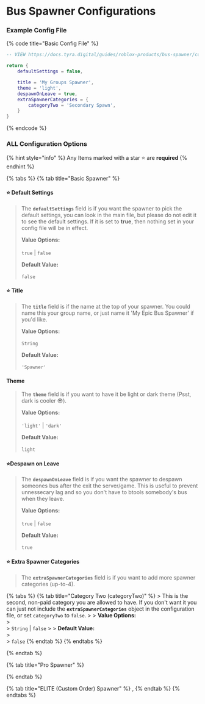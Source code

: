 # Bus Spawner Configurations

### Example Config File

{% code title="Basic Config File" %}
```lua
-- VIEW https://docs.tyra.digital/guides/roblox-products/bus-spawner/configs FOR MORE DETAILS

return {
	defaultSettings = false,

	title = 'My Groups Spawner',
	theme = 'light',
	despawnOnLeave = true,
	extraSpawnerCategories = {
		categoryTwo = 'Secondary Spawn',
	}
}
```
{% endcode %}

### ALL Configuration Options

{% hint style="info" %}
Any Items marked with a star :star: are **required**&#x20;
{% endhint %}

{% tabs %}
{% tab title="Basic Spawner" %}
#### :star: Default Settings

> The **`defaultSettings`** field is if you want the spawner to pick the default settings, you can look in the main file, but please do not edit it to see the default settings. If it is set to **true**, then nothing set in your config file will be in effect.
>
> **Value Options:** \
> \
> `true` | `false`
>
> **Default Value:**\
> \
> `false`

#### :star: Title

> The **`title`** field is if the name at the top of your spawner. You could name this your group name, or just name it 'My Epic Bus Spawner' if you'd like.
>
> **Value Options:** \
> \
> `String`
>
> **Default Value:**\
> \
> `'Spawner'`

#### Theme

> The **`theme`** field is if you want to have it be light or dark theme (Psst, dark is cooler :sunglasses:).
>
> **Value Options:** \
> \
> `'light'` | `'dark'`
>
> **Default Value:**\
> \
> `light`

#### :star:Despawn on Leave

> The **`despawnOnLeave`** field is if you want the spawner to despawn someones bus after the exit the server/game. This is useful to prevent unnessecary lag and so you don't have to btools somebody's bus when they leave.
>
> **Value Options:** \
> \
> `true` | `false`
>
> **Default Value:**\
> \
> `true`

#### :star: Extra Spawner Categories

> The **`extraSpawnerCategories`** field is if you want to add more spawner categories (up-to-4).
>
  {% tabs %}
  {% tab title="Category Two (categoryTwo)" %}
    > This is the second, non-paid category you are allowed to have. If you don't want it you can just not include the **`extraSpawnerCategories`** object in the configuration file, or set `categoryTwo` to `false`.
    > 
    > **Value Options:** \
    > \
    > `String` | `false`
    >
    > **Default Value:**\
    > \
    > `false`
  {% endtab %}
  {% endtabs %}

{% endtab %}

{% tab title="Pro Spawner" %}

{% endtab %}

{% tab title="ELITE (Custom Order) Spawner" %}
,
{% endtab %}
{% endtabs %}

